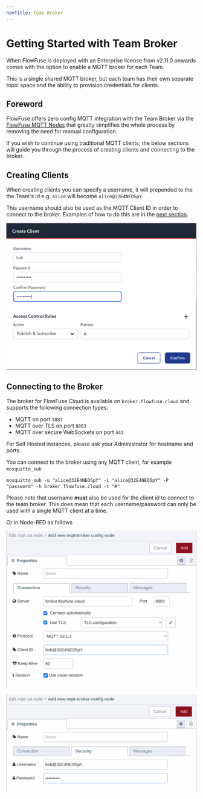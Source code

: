 ```yaml
---
navTitle: Team Broker
---
```


# Getting Started with Team Broker

When FlowFuse is deployed with an Enterprise license from v2.11.0 onwards comes with the option to enable a MQTT broker for each Team.

This is a single shared MQTT broker, but each team has their own separate topic space and the ability to provision credentials for clients.

## Foreword
FlowFuse offers zero config MQTT integration with the Team Broker via the [FlowFuse MQTT Nodes](/docs/user/mqtt-nodes/) that greatly simplifies the whole process by removing the need for manual configuration.

If you wish to continue using traditional MQTT clients, the below sections will guide you through the process of creating clients and connecting to the broker.

## Creating Clients

When creating clients you can specify a username, it will prepended to the the Team's id e.g.  `alice` will become `alice@32E4NEO5pY`.

This username should also be used as the MQTT Client ID in order to connect to the broker. Examples of how to do this are in the [next section](#connecting-to-the-broker).

![Create Broker Client](../cloud/images/create-broker-client.png)

## Connecting to the Broker

The broker for FlowFuse Cloud is available on `broker.flowfuse.cloud` and supports the following connection types:

 - MQTT on port `1883`
 - MQTT over TLS on port `8883`
 - MQTT over secure WebSockets on port `443`

 For Self Hosted instances, please ask your Administrator for hostname and ports.

 You can connect to the broker using any MQTT client, for example `mosquitto_sub`

 ```
 mosquitto_sub -u "alice@32E4NEO5pY" -i "alice@32E4NEO5pY" -P "password" -h broker.flowfuse.cloud -t "#"
 ```

 Please note that username **must** also be used for the client id to connect to the team broker. This does mean that each 
 username/password can only be used with a single MQTT client at a time.

 Or in Node-RED as follows

 ![Node-RED MQTT Client Connection](../cloud/images/node-red-mqtt-connection.png)
 
 ![Node-RED MQTT Client Security](../cloud/images/node-red-mqtt-security.png)